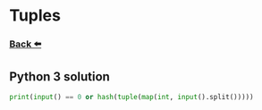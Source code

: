 
# Tuples
### [Back ⬅️](README.md)

## **Python 3** solution

```py
print(input() == 0 or hash(tuple(map(int, input().split()))))
```

